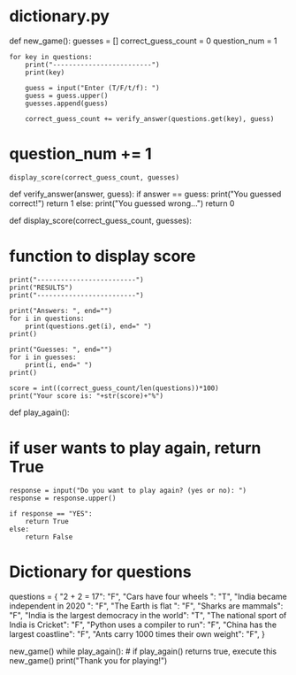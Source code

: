 # dictionary.py
def new_game():
    guesses = []
    correct_guess_count = 0
    question_num = 1

    for key in questions:
        print("-------------------------")
        print(key)

        guess = input("Enter (T/F/t/f): ")
        guess = guess.upper()
        guesses.append(guess)

        correct_guess_count += verify_answer(questions.get(key), guess)
  #      question_num += 1

    display_score(correct_guess_count, guesses)


def verify_answer(answer, guess):
    if answer == guess:
        print("You guessed correct!")
        return 1
    else:
        print("You guessed wrong...")
        return 0


def display_score(correct_guess_count, guesses):
# function to display score
    print("-------------------------")
    print("RESULTS")
    print("-------------------------")

    print("Answers: ", end="")
    for i in questions:
        print(questions.get(i), end=" ")
    print()

    print("Guesses: ", end="")
    for i in guesses:
        print(i, end=" ")
    print()

    score = int((correct_guess_count/len(questions))*100)
    print("Your score is: "+str(score)+"%")


def play_again():
# if user wants to play again, return True
    response = input("Do you want to play again? (yes or no): ")
    response = response.upper()

    if response == "YES":
        return True
    else:
        return False

# Dictionary for questions
questions = {
    "2 + 2 = 17": "F",
    "Cars have four wheels ": "T",
    "India became independent in 2020 ": "F",
    "The Earth is flat ": "F",
    "Sharks are mammals": "F",
    "India is the largest democracy in the world": "T",
    "The national sport of India is Cricket": "F",
    "Python uses a compiler to run": "F",
    "China has the largest coastline": "F",
    "Ants carry 1000 times their own weight": "F",
}


new_game()
while play_again():  # if play_again() returns true, execute this
    new_game()
print("Thank you for playing!")

